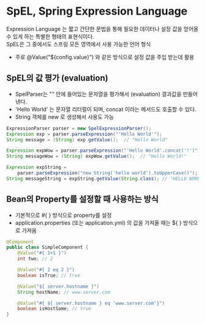 # SpEL, Spring Expression Language

Expression Language 는 짧고 간단한 문법을 통해 필요한 데이터나 설정 값을 얻어올 수 있게 하는 특별한 형태의 표현식이다.\
SpEL은 그 중에서도 스프링 모든 영역에서 사용 가능한 언어 형식

* 주로 @Value("${config.value}") 와 같은 방식으로 설정 값을 주입 받는데 활용

## SpEL의 값 평가 (evaluation)

* SpelParser는 "" 안에 들어있는 문자열을 평가해서 (evaluation) 결과값을 만들어낸다.
* 'Hello World' 는 문자열 리터럴이 되며, concat 이라는 메서드도 호출할 수 있다.
* String 객체를 new 로 생성해서 사용도 가능

```java
ExpressionParser parser = new SpelExpressionParser();
Expression exp = parser.parseExpression("'Hello World'"); 
String message = (String) exp.getValue();  // "Hello World"

Expression expWow = parser.parseExpression("'Hello World'.concat('!')"); 
String messageWow = (String) expWow.getValue();  // "Hello World!"

Expression expString = 
	parser.parseExpression("new String('hello world').toUpperCase()"); 
String messageString = expString.getValue(String.class); // "HELLO WORLD"
```

## Bean의 Property를 설정할 때 사용하는 방식

* 기본적으로 #{ } 방식으로 property를 설정
* application.properties (또는 application.yml) 의 값을 가져올 때는 ${ } 방식으로 가져옴

```java
@Component
public class SimpleComponent {
	@Value("#{ 1+1 }")
	int two; // 2

	@Value("#{ 2 eq 2 }")
	boolean isTrue; // true

	@Value("${ server.hostname }")
	String hostName; // www.server.com

	@Value("#{ ${ server.hostname } eq 'www.server.com'}")
	boolean isHostSame; // true
}
```
